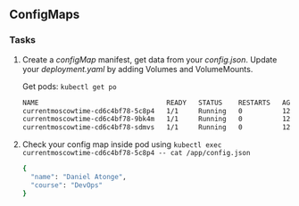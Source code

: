 ## ConfigMaps

### Tasks
1. Create a *configMap* manifest, get data from your *config.json*. Update your *deployment.yaml* by adding Volumes and VolumeMounts.
   
   Get pods: `kubectl get po`
    ```bash
    NAME                                READY   STATUS    RESTARTS   AGE
    currentmoscowtime-cd6c4bf78-5c8p4   1/1     Running   0          12m
    currentmoscowtime-cd6c4bf78-9bk4m   1/1     Running   0          12m
    currentmoscowtime-cd6c4bf78-sdmvs   1/1     Running   0          12m
    ```
2. Check your config map inside pod using `kubectl exec currentmoscowtime-cd6c4bf78-5c8p4 -- cat /app/config.json`
    ```bash 
    {
      "name": "Daniel Atonge",
      "course": "DevOps"
    }
    ```